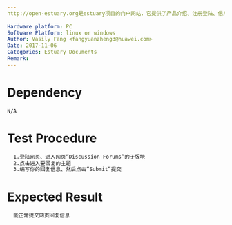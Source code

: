```yaml
---
http://open-estuary.org是estuary项目的门户网站，它提供了产品介绍、注册登陆、信息查询、咨询订阅、搭建ARM64平台所需firmware的下载等服务。本用例是为了验证网页上信息的回复功能。
 
Hardware platform: PC  
Software Platform: linux or windows 
Author: Vasily Fang <fangyuanzheng3@huawei.com>  
Date: 2017-11-06
Categories: Estuary Documents  
Remark:
---
```


# Dependency
```
N/A
```

# Test Procedure
```bash
  1.登陆网页、进入网页“Discussion Forums”的子版块
  2.点击进入要回复的主题
  3.编写你的回复信息、然后点击“Submit”提交
```

# Expected Result
```bash
  能正常提交网页回复信息
```
